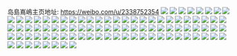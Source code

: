 岛島嶌嶋主页地址: https://weibo.com/u/2338752354 
![](https://wx4.sinaimg.cn/mw2000/8b668762ly1h90rnafqdfj21hq1zne65.jpg) 
![](https://wx4.sinaimg.cn/mw2000/8b668762ly1h90rneq3jyj225137ku0y.jpg) 
![](https://wx4.sinaimg.cn/mw2000/8b668762ly1h90rnc0f8gj21o828b4qp.jpg) 
![](https://wx4.sinaimg.cn/mw2000/8b668762ly1h90rnnmqtgj21wn37knpe.jpg) 
![](https://wx4.sinaimg.cn/mw2000/8b668762ly1h8s13j3sajj236c248qv6.jpg) 
![](https://wx4.sinaimg.cn/mw2000/8b668762ly1h8s13h878aj236c248e82.jpg) 
![](https://wx4.sinaimg.cn/mw2000/8b668762ly1h8s13kf602j236c248hdu.jpg) 
![](https://wx4.sinaimg.cn/mw2000/8b668762ly1h8s13lyv5wj236c248qv6.jpg) 
![](https://wx4.sinaimg.cn/mw2000/8b668762ly1h8s13o9q4sj236c248qv6.jpg) 
![](https://wx4.sinaimg.cn/mw2000/8b668762ly1h8do26lpnrj23402c07wj.jpg) 
![](https://wx4.sinaimg.cn/mw2000/8b668762ly1h8do2900hgj21za2tle82.jpg) 
![](https://wx4.sinaimg.cn/mw2000/8b668762ly1h8do2jpz4aj22c0340u0z.jpg) 
![](https://wx4.sinaimg.cn/mw2000/8b668762ly1h83af3ywv5j21sc2dsnpe.jpg) 
![](https://wx4.sinaimg.cn/mw2000/8b668762ly1h83af5f2wej21sc2dskjl.jpg) 
![](https://wx4.sinaimg.cn/mw2000/8b668762ly1h83af8z6rvj20wi17c0ww.jpg) 
![](https://wx4.sinaimg.cn/mw2000/8b668762ly1h83af8km4zj225y2vy4qq.jpg) 
![](https://wx4.sinaimg.cn/mw2000/8b668762ly1h77gu3vzx0j20vt1160tq.jpg) 
![](https://wx4.sinaimg.cn/mw2000/8b668762ly1h53x6ta65zj24tc37ku0z.jpg) 
![](https://wx4.sinaimg.cn/mw2000/8b668762ly1h53x6n1mqij24tc37kqv9.jpg) 
![](https://wx4.sinaimg.cn/mw2000/8b668762ly1h53x6v57rvj237k4tcqv7.jpg) 
![](https://wx4.sinaimg.cn/mw2000/8b668762ly1h53x6wbibuj22b13gju0y.jpg) 
![](https://wx4.sinaimg.cn/mw2000/8b668762ly1h53x74fdwkj24tc37k4qt.jpg) 
![](https://wx4.sinaimg.cn/mw2000/8b668762ly1h53x6jwghzj24802tcb2f.jpg) 
![](https://wx4.sinaimg.cn/mw2000/8b668762ly1h53x6xy4ovj24802tcu0y.jpg) 
![](https://wx4.sinaimg.cn/mw2000/8b668762ly1h53x711uypj24tc37kx6t.jpg) 
![](https://wx4.sinaimg.cn/mw2000/8b668762ly1h53x6quu1dj24tc37ku10.jpg) 
![](https://wx4.sinaimg.cn/mw2000/8b668762ly1h37m9d7jdjj21hc0u0gw2.jpg) 
![](https://wx4.sinaimg.cn/mw2000/8b668762ly1h23r7ef2u4j20u01400yg.jpg) 
![](https://wx4.sinaimg.cn/mw2000/8b668762ly1h1jpmhd3cwj21c00u0k0d.jpg) 
![](https://wx4.sinaimg.cn/mw2000/8b668762ly1h1jpmgtz6ej21c00u0n6d.jpg) 
![](https://wx4.sinaimg.cn/mw2000/8b668762ly1gz4rlomq46j23402c0x6r.jpg) 
![](https://wx4.sinaimg.cn/mw2000/8b668762ly1gz4rlp7vusj21b20qg13s.jpg) 
![](https://wx4.sinaimg.cn/mw2000/8b668762ly1gz4rly08u1j20tz0mi7g9.jpg) 
![](https://wx4.sinaimg.cn/mw2000/8b668762ly1gz4rlvbfx3j24802tcb2d.jpg) 
![](https://wx4.sinaimg.cn/mw2000/8b668762ly1gz4rhk89xzj24802tckjm.jpg) 
![](https://wx4.sinaimg.cn/mw2000/8b668762ly1gx6c4d6c1xj22c03401kx.jpg) 
![](https://wx4.sinaimg.cn/mw2000/8b668762ly1gx6c4esi9ij22c0340e82.jpg) 
![](https://wx4.sinaimg.cn/mw2000/8b668762ly1gx6c4ipfs5j22tc1vkqv5.jpg) 
![](https://wx4.sinaimg.cn/mw2000/8b668762ly1gx6c4jvhhij22c0340qv6.jpg) 
![](https://wx4.sinaimg.cn/mw2000/8b668762ly1gx6c4fyv5ij22c03404qr.jpg) 
![](https://wx4.sinaimg.cn/mw2000/8b668762ly1gx6c4l8gnsj22c0340x6q.jpg) 
![](https://wx4.sinaimg.cn/mw2000/8b668762ly1gx6c4o2ensj21sc2dskjl.jpg) 
![](https://wx4.sinaimg.cn/mw2000/8b668762ly1gx6c4q18j1j21sc2ds1h9.jpg) 
![](https://wx4.sinaimg.cn/mw2000/8b668762ly1gx6c4pdqmxj21sc2dsnpd.jpg) 
![](https://wx4.sinaimg.cn/mw2000/8b668762ly1gx6c4r43zjj22tc1vknpd.jpg) 
![](https://wx4.sinaimg.cn/mw2000/8b668762ly1gx6c4h9zk9j23402c0e82.jpg) 
![](https://wx4.sinaimg.cn/mw2000/8b668762ly1gx6c4myh1hj22c0340b2c.jpg) 
![](https://wx4.sinaimg.cn/mw2000/8b668762gy1gw8kxmpd09j21sc2ds4qq.jpg) 
![](https://wx4.sinaimg.cn/mw2000/8b668762gy1gw8kxpp2mdj22c02c0npd.jpg) 
![](https://wx4.sinaimg.cn/mw2000/8b668762gy1gw8kxo1h9bj21sc2dsx6p.jpg) 
![](https://wx4.sinaimg.cn/mw2000/8b668762ly1gvzxznoqrjj21sc2dskjl.jpg) 
![](https://wx4.sinaimg.cn/mw2000/8b668762ly1gvzxzmo7fjj22bz2bz1ky.jpg) 
![](https://wx4.sinaimg.cn/mw2000/8b668762ly1gvzy0nde0sj220p20pnpd.jpg) 
![](https://wx4.sinaimg.cn/mw2000/8b668762ly1gvzy0psmthj22c0340e81.jpg) 
![](https://wx4.sinaimg.cn/mw2000/8b668762ly1gvzxzsqytcj22c02c0qv6.jpg) 
![](https://wx4.sinaimg.cn/mw2000/8b668762ly1gvzy0ohg7cj22c02c0e81.jpg) 
![](https://wx4.sinaimg.cn/mw2000/8b668762ly1gvzy0tf4dhj22c02c07wi.jpg) 
![](https://wx4.sinaimg.cn/mw2000/8b668762ly1gvzy0vyx8fj23402c0npe.jpg) 
![](https://wx4.sinaimg.cn/mw2000/8b668762ly1gvzxzp6hq4j23402c0qv6.jpg) 
![](https://wx4.sinaimg.cn/mw2000/8b668762ly1gvt0l1nri8j20wi0nztgz.jpg) 
![](https://wx4.sinaimg.cn/mw2000/8b668762ly1gtnjodixa4j23402c4npd.jpg) 
![](https://wx4.sinaimg.cn/mw2000/8b668762ly1gtnjog1liqj20c80c8dgn.jpg) 
![](https://wx4.sinaimg.cn/mw2000/8b668762ly1gtnjoffycvj23402c4u0x.jpg) 
![](https://wx4.sinaimg.cn/mw2000/8b668762ly1gtnjoc57pjj22c02c0qv5.jpg) 
![](https://wx4.sinaimg.cn/mw2000/8b668762ly1gtnjohbihwj22c02c01ky.jpg) 
![](https://wx4.sinaimg.cn/mw2000/8b668762ly1gtnjojkt54j22c02c01ky.jpg) 
![](https://wx4.sinaimg.cn/mw2000/8b668762ly1gt4mmdar0ij20sx1feqba.jpg) 
![](https://wx4.sinaimg.cn/mw2000/8b668762gy1gsfgs2jkn5j20u0140wms.jpg) 
![](https://wx4.sinaimg.cn/mw2000/8b668762gy1gsfgs3yq3uj20u017y149.jpg) 
![](https://wx4.sinaimg.cn/mw2000/8b668762gy1gsfgs1wphij20u0140wn3.jpg) 
![](https://wx4.sinaimg.cn/mw2000/8b668762gy1gsfgs4kglcj20on1hcwpp.jpg) 
![](https://wx4.sinaimg.cn/mw2000/8b668762gy1gsfgs531wyj20on1hcgx5.jpg) 
![](https://wx4.sinaimg.cn/mw2000/8b668762gy1gsfgs5u61hj20on1hc15o.jpg) 
![](https://wx4.sinaimg.cn/mw2000/8b668762ly1gs5des03sfj216o1kw1kx.jpg) 
![](https://wx4.sinaimg.cn/mw2000/8b668762ly1gs5der8mldj21400u0tjg.jpg) 
![](https://wx4.sinaimg.cn/mw2000/8b668762ly1gs5dessx1pj21kw16oe81.jpg) 
![](https://wx4.sinaimg.cn/mw2000/8b668762ly1gs5dezzr2mj23402c0hdu.jpg) 
![](https://wx4.sinaimg.cn/mw2000/8b668762ly1gs5devhsjrj22c02c0wwp.jpg) 
![](https://wx4.sinaimg.cn/mw2000/8b668762ly1gs5detlduqj21cu1cu7wh.jpg) 
![](https://wx4.sinaimg.cn/mw2000/8b668762ly1gs5deu0tixj216o1kwqs2.jpg) 
![](https://wx4.sinaimg.cn/mw2000/8b668762ly1gs5dexhvbuj2289289ty1.jpg) 
![](https://wx4.sinaimg.cn/mw2000/8b668762ly1gs5dfbw7rhj21kw1kwb29.jpg) 
![](https://wx4.sinaimg.cn/mw2000/8b668762ly1gr1fgrr1nnj216o1kwdz1.jpg) 
![](https://wx4.sinaimg.cn/mw2000/8b668762ly1gr1fgsbjz7j216o1kwnge.jpg) 
![](https://wx4.sinaimg.cn/mw2000/8b668762ly1gr1fgre175j216o1kwath.jpg) 
![](https://wx4.sinaimg.cn/mw2000/8b668762ly1gr1fgsvjc4j216o1kw1a9.jpg) 
![](https://wx4.sinaimg.cn/mw2000/8b668762ly1gr1fgzccv4j21sm1che81.jpg) 
![](https://wx4.sinaimg.cn/mw2000/8b668762ly1gr1fgtax88j216o1kw7o5.jpg) 
![](https://wx4.sinaimg.cn/mw2000/8b668762ly1gr1fgweqywj22c02c0npd.jpg) 
![](https://wx4.sinaimg.cn/mw2000/8b668762ly1gr1fgu42fyj22c02c01kx.jpg) 
![](https://wx4.sinaimg.cn/mw2000/8b668762ly1gr1fgxzi2lj21sc2dsk00.jpg) 
